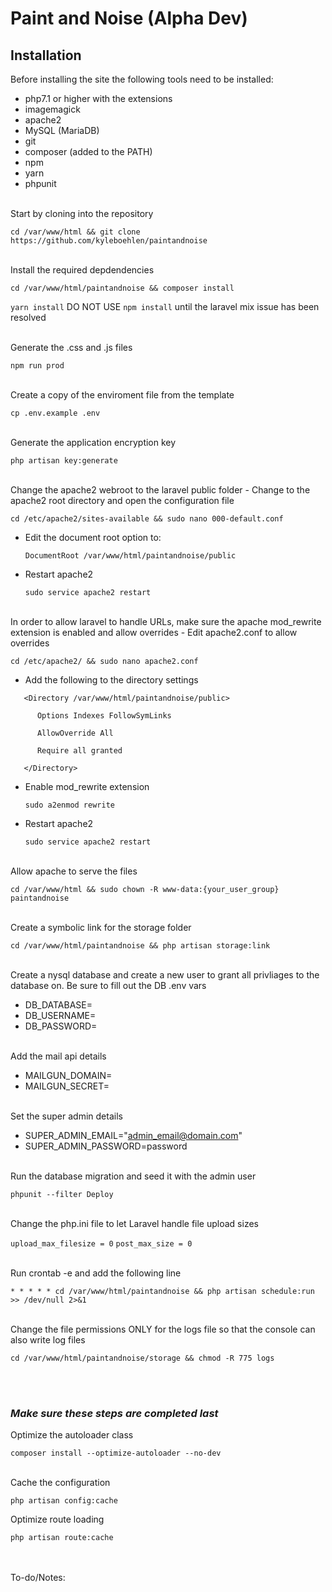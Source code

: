 # Paint and Noise (Alpha Dev)

## Installation
Before installing the site the following tools need to be installed:
- php7.1 or higher with the extensions
- imagemagick
- apache2
- MySQL (MariaDB)
- git
- composer (added to the PATH)
- npm
- yarn
- phpunit

<br/>
Start by cloning into the repository

`cd /var/www/html && git clone https://github.com/kyleboehlen/paintandnoise`

<br/>
Install the required depdendencies

`cd /var/www/html/paintandnoise && composer install`

`yarn install` DO NOT USE `npm install` until the laravel mix issue has been resolved

<br/>
Generate the .css and .js files

`npm run prod`

<br/>
Create a copy of the enviroment file from the template

`cp .env.example .env`

<br/>
Generate the application encryption key

`php artisan key:generate`

<br/>
Change the apache2 webroot to the laravel public folder
- Change to the apache2 root directory and open the configuration file

   `cd /etc/apache2/sites-available && sudo nano 000-default.conf`
- Edit the document root option to:

   `DocumentRoot /var/www/html/paintandnoise/public`
- Restart apache2

   `sudo service apache2 restart`

<br/>
In order to allow laravel to handle URLs, make sure the apache mod_rewrite extension is enabled and allow overrides
- Edit apache2.conf to allow overrides

   `cd /etc/apache2/ && sudo nano apache2.conf`
- Add the following to the directory settings

```
   <Directory /var/www/html/paintandnoise/public>

      Options Indexes FollowSymLinks

      AllowOverride All

      Require all granted

   </Directory>
```

- Enable mod_rewrite extension

   `sudo a2enmod rewrite`
- Restart apache2

   `sudo service apache2 restart`

<br/>
Allow apache to serve the files

`cd /var/www/html && sudo chown -R www-data:{your_user_group} paintandnoise`

<br/>
Create a symbolic link for the storage folder

`cd /var/www/html/paintandnoise && php artisan storage:link`

<br/>
Create a nysql database and create a new user to grant all privliages to the database on. Be sure to fill out the DB .env vars

- DB_DATABASE=
- DB_USERNAME=
- DB_PASSWORD=

<br/>
Add the mail api details

- MAILGUN_DOMAIN=
- MAILGUN_SECRET=

<br/>
Set the super admin details

- SUPER_ADMIN_EMAIL="admin_email@domain.com"
- SUPER_ADMIN_PASSWORD=password

<br/>
Run the database migration and seed it with the admin user

`phpunit --filter Deploy`

<br/>
Change the php.ini file to let Laravel handle file upload sizes

`upload_max_filesize = 0`
`post_max_size = 0`

<br/>
Run crontab -e and add the following line

`* * * * * cd /var/www/html/paintandnoise && php artisan schedule:run >> /dev/null 2>&1`

<br/>
Change the file permissions ONLY for the logs file so that the console can also write log files

`cd /var/www/html/paintandnoise/storage && chmod -R 775 logs`

<br/><br/>
### _Make sure these steps are completed last_ 

Optimize the autoloader class

   `composer install --optimize-autoloader --no-dev`

<br/>
Cache the configuration

   `php artisan config:cache`


Optimize route loading

   `php artisan route:cache`

<br/><br/>
To-do/Notes: